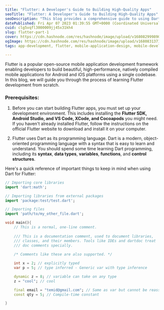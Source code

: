 ```yaml
---
title: "Flutter: A Developer's Guide to Building High-Quality Apps"
seoTitle: "Flutter: A Developer's Guide to Building High-Quality Apps"
seoDescription: "This blog provides a comprehensive guide to using Dart for Flutter development, covering important topics."
datePublished: Fri Apr 07 2023 01:39:55 GMT+0000 (Coordinated Universal Time)
cuid: clg5vqfl3000009jj45x31kh4
slug: flutter-part-1
cover: https://cdn.hashnode.com/res/hashnode/image/upload/v1680829998904/cdd3f35e-f0b0-431f-869e-35436715d53d.png
ogImage: https://cdn.hashnode.com/res/hashnode/image/upload/v1680831371484/7d02fa7b-7ab6-4383-9597-0c5b31fcb3c3.png
tags: app-development, flutter, mobile-application-design, mobile-development, cross-platform-app-development

---
```


Flutter is a popular open-source mobile application development framework enabling developers to build beautiful, high-performance, natively compiled mobile applications for Android and iOS platforms using a single codebase. In this blog, we will guide you through the process of learning Flutter development from scratch.

### Prerequisites:

1. Before you can start building Flutter apps, you must set up your development environment. This includes installing the **Flutter SDK, Android Studio, and VS Code, XCode, and Cocoapods** you might need. If you haven't already installed Flutter, follow the instructions on the official Flutter website to download and install it on your computer.
    
2. Flutter uses Dart as its programming language. Dart is a modern, object-oriented programming language with a syntax that is easy to learn and understand. You should spend some time learning Dart programming, including its **syntax**, **data types**, **variables**, **functions**, and **control structures**.
    

Here's a quick reference of important things to keep in mind when using Dart for Flutter:

```dart
// Importing core libraries
import 'dart:math';

// Importing libraries from external packages
import 'package:test/test.dart';

// Importing files
import 'path/to/my_other_file.dart';

void main(){
    // This is a normal, one-line comment.
    
    /// This is a documentation comment, used to document libraries,
    /// classes, and their members. Tools like IDEs and dartdoc treat
    /// doc comments specially.
    
    /* Comments like these are also supported. */

    int x = 2; // explicitly typed
    var p = 5; // type inferred - Generic var with type inference

    dynamic z = 8; // variable can take on any type
    z = "cool"; // cool

    final email = "temid@gmail.com"; // Same as var but cannot be reassigned
    const qty = 5; // Compile-time constant

}
```

###